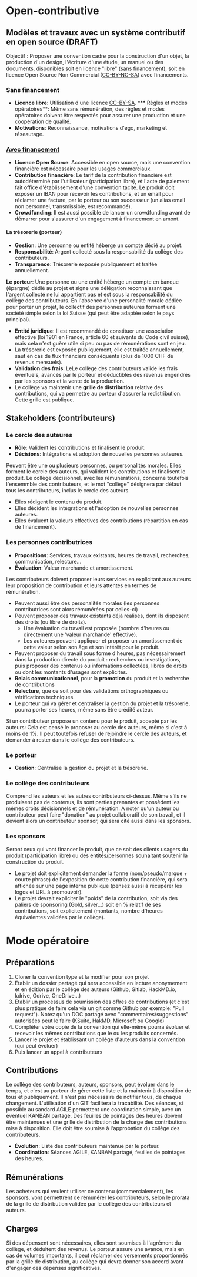 # Open-contributive
## Modèles et travaux avec un système contributif en open source (**DRAFT**)
Objectif : Proposer une convention cadre pour la construction d'un objet, la production d'un design, l'écriture d'une étude, un manuel ou des documents, disponibles soit en licence "libre" (sans financement), soit en licence Open Source Non Commercial ([CC-BY-NC-SA](https://creativecommons.org/licenses/by-nc-sa/4.0/)) avec financements.

### Sans financement
* **Licence libre**: Utilisation d'une licence [CC-BY-SA](https://creativecommons.org/licenses/by-sa/4.0/).
*** Règles et modes opératoires**: Même sans rémunération, des règles et modes opératoires doivent être respectés pour assurer une production et une coopération de qualité.
* **Motivations**: Reconnaissance, motivations d'ego, marketing et réseautage.

### [Avec financement](https://github.com/CloudReady-ch/open-contributive/blob/main/Open-contributive-financed-Convention(FR).md)
* **Licence Open Source**: Accessible en open source, mais une convention financière est nécessaire pour les usages commerciaux.
* **Contribution financière**: Le tarif de la contribution financière est autodéterminé par l'utilisateur (participation libre), et l'acte de paiement fait office d'établissement d'une convention tacite. Le produit doit exposer un IBAN pour recevoir les contributions, et un email pour réclamer une facture, par le porteur ou son successeur (un alias email non personnel, transmissible, est recommandé).
* **Crowdfunding**: Il est aussi possible de lancer un crowdfunding avant de démarrer pour s'assurer d'un engagement à financement en amont.

#### La trésorerie (porteur)
* **Gestion**: Une personne ou entité héberge un compte dédié au projet.
* **Responsabilité**: Argent collecté sous la responsabilité du collège des contributeurs.
* **Transparence**: Trésorerie exposée publiquement et traitée annuellement.


**Le porteur**: Une personne ou une entité héberge un compte en banque (épargne) dédié au projet et signe une délégation reconnaissant que l'argent collecté ne lui appartient pas et est sous la responsabilité du collège des contributeurs. En l'absence d'une personalité morale dédiée pour porter un projet, le collectif des personnes auteures forment une société simple selon la loi Suisse (qui peut être adaptée selon le pays principal). 
* **Entité juridique**: Il est recommandé de constituer une association effective (loi 1901 en France, article 60 et suivants du Code civil suisse), mais cela n'est guère utile si peu ou pas de rémunérations sont en jeu.
* La trésorerie est exposée publiquement, elle est traitée annuellement, sauf en cas de flux financiers conséquents (plus de 1000 CHF de revenus mensuels).
* **Validation des frais**: LeLe collège des contributeurs valide les frais éventuels, avancés par le porteur et déductibles des revenus engendrés par les sponsors et la vente de la production.
* Le collège va maintenir une **grille de distribution** relative des contributions, qui va permettre au porteur d'assurer la redistribution. Cette grille est publique.

## Stakeholders (contributeurs)
### Le cercle des **auteures**
* **Rôle**: Valident les contributions et finalisent le produit.
* **Décisions**: Intégrations et adoption de nouvelles personnes auteures.


Peuvent être une ou plusieurs personnes, ou personalités morales. Elles forment le cercle des auteurs, qui valident les contributions et finalisent le produit. Le collège décisionnel, avec les rémunérations, concerne toutefois l'ensemmble des contributeurs, et le mot "collège" désignera par défaut tous les contributeurs, inclus le cercle des auteurs.
* Elles rédigent le contenu du produit.
* Elles décident les intégrations et l'adoption de nouvelles personnes auteures.
* Elles évaluent la valeurs effectives des contributions (répartition en cas de financement).

### Les personnes **contributrices**
* **Propositions**: Services, travaux existants, heures de travail, recherches, communication, relecture...
* **Évaluation**: Valeur marchande et amortissement.


Les contributeurs doivent proposer leurs services en explicitant aux auteurs leur proposition de contribution et leurs attentes en termes de rémunération.
* Peuvent aussi être des personalités morales (les personnes contributrices sont alors rémunérées par celles-ci)
* Peuvent proposer des travaux existants déjà réalisés, dont ils disposent des droits (ou libre de droits).
  * Une évaluation du travail est proposée (nombre d'heures ou directement une 'valeur marchande' effective).
  * Les auteures peuvent appliquer et proposer un amortissement de cette valeur selon son âge et son intérêt pour le produit.
* Peuvent proposer du travail sous forme d'heures, pas nécessairement dans la production directe du produit : recherches ou investigations, puis proposer des contenus ou informations collectées, libres de droits ou dont les montants d'usages sont explicites.
* **Relais communicationnel**, pour la **promotion** du produit et la recherche de contributions
* **Relecture**, que ce soit pour des validations orthographiques ou vérifications techniques.
* Le porteur qui va gérer et centraliser la gestion du projet et la trésorerie, pourra porter ses heures, même sans être crédité auteur.

Si un contributeur propose un contenu pour le produit, accepté par les auteurs: Cela est censé le proposer au cercle des auteurs, même si c'est à moins de 1%. Il peut toutefois refuser de rejoindre le cercle des auteurs, et demander à rester dans le collège des contributeurs.

### Le porteur
* **Gestion**: Centralise la gestion du projet et la trésorerie.

### Le collège des contributeurs
Comprend les auteurs et les autres contributeurs ci-dessus. Même s'ils ne produisent pas de contenus, ils sont parties prenantes et possèdent les mêmes droits décisionnels et de rémunération. A noter qu'un auteur ou contributeur peut faire "donation" au projet collaboratif de son travail, et il devient alors un contributeur sponsor, qui sera cité aussi dans les sponsors.
 
### Les **sponsors**
Seront ceux qui vont financer le produit, que ce soit des clients usagers du produit (participation libre) ou des entités/personnes souhaitant soutenir la construction du produit.
* Le projet doit explicitement demander la forme (nom/pseudo/marque + courte phrase) de l'exposition de cette contribution financière, qui sera affichée sur une page interne publique (pensez aussi à récupérer les logos et URL à promouvoir).
* Le projet devrait expliciter le "poids" de la contribution, soit via des paliers de sponsoring (Gold, silver...) soit en % relatif de ses contributions, soit explicitement (montants, nombre d'heures équivalentes validées par le collège).


# Mode opératoire
## Préparations
1. Cloner la convention type et la modifier pour son projet
2. Etablir un dossier partagé qui sera accessible en lecture anonymement et en édition par le collège des auteurs (Github, Gitlab, HackMD.io, kdrive, Gdrive, OneDrive...)
4. Etablir un processus de soumission des offres de contributions (et c'est plus pratique de faire cela via un git comme Github par exemple: "Pull request"). Notez qu'un DOC partagé avec "commentaires/suggestions" autorisées peut le faire (KSuite, HakMD, Microsoft ou Google)
5. Compléter votre copie de la convention qui elle-même pourra évoluer et recevoir les mêmes contributions que le ou les produits concernés.
6. Lancer le projet et établissant un collège d'auteurs dans la convention (qui peut évoluer)
7. Puis lancer un appel à contributeurs

## Contributions
Le collège des contributeurs, auteurs, sponsors, peut évoluer dans le temps, et c'est au porteur de gérer cette liste et la maintenir à disposition de tous et publiquement. Il n'est pas nécessaire de notifier tous, de chaque changement. L'utilisation d'un GIT facilitera la tracabilité. Des séances, si possible au sandard AGILE permettent une coordination simple, avec un éventuel KANBAN partagé. Des feuilles de pointages des heures doivent être maintenues et une grille de distribution de la charge des contributions mise à disposition. Elle doit être soumise à l'approbation du collège des contributeurs.
* **Évolution**: Liste des contributeurs maintenue par le porteur.
* **Coordination**: Séances AGILE, KANBAN partagé, feuilles de pointages des heures.

## Rémunérations
Les acheteurs qui veulent utiliser ce contenu (commercialement), les sponsors, vont permettrent de rémunérer les contributeurs, selon le prorata de la grille de distribution validée par le collège des contributeurs et auteurs.

## Charges
Si des dépensent sont nécessaires, elles sont soumises à l'agrément du collège, et déduitent des revenus. Le porteur assure une avance, mais en cas de volumes importants, il peut réclamer des versements proportionnés par la grille de distribution, au collège qui devra donner son accord avant d'engager des dépenses significatives.
